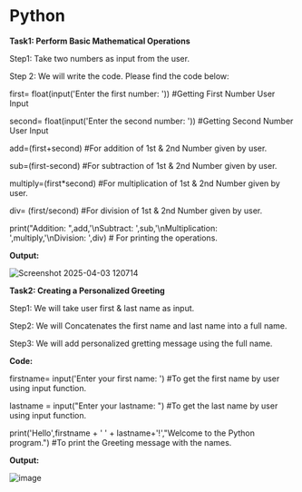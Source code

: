 # Python

**Task1: Perform Basic Mathematical Operations**

Step1: Take two numbers as input from the user.

Step 2: We will write the code. Please find the code below:

first= float(input('Enter the first number: '))  #Getting First Number User Input

second= float(input('Enter the second number: ')) #Getting Second Number User Input

add=(first+second) #For addition of 1st & 2nd Number given by user.

sub=(first-second) #For subtraction of 1st & 2nd Number given by user.

multiply=(first*second) #For multiplication of 1st & 2nd Number given by user.

div= (first/second) #For division of 1st & 2nd Number given by user.

print("Addition: ",add,'\nSubtract: ',sub,'\nMultiplication: ',multiply,'\nDivision: ',div) # For printing the operations.

**Output:**

![Screenshot 2025-04-03 120714](https://github.com/user-attachments/assets/aaf22718-e891-4200-b6cd-f1ab4a1e37b7)

**Task2: Creating a Personalized Greeting**

Step1: We will take user first & last name as input.

Step2: We will Concatenates the first name and last name into a full name.

Step3: We will add personalized gretting message using the full name.

**Code:**

firstname= input('Enter your first name: ') #To get the first name by user using input function.

lastname = input("Enter your lastname: ")  #To get the last name by user using input function.

print('Hello',firstname + ' ' + lastname+'!',"Welcome to the Python program.") #To print the Greeting message with the names.

**Output:**

![image](https://github.com/user-attachments/assets/dfec6562-0e3a-45f1-a887-152a22d8d9e1)

